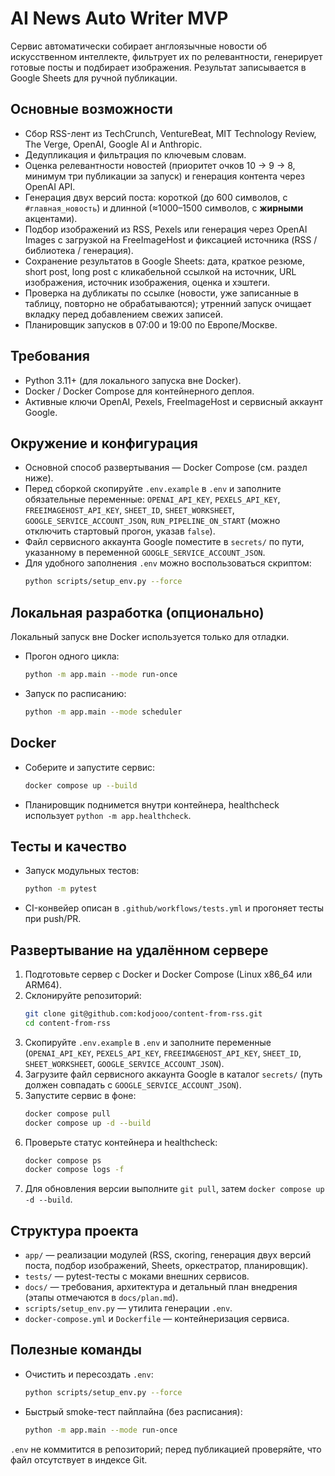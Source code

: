 # AI News Auto Writer MVP

Сервис автоматически собирает англоязычные новости об искусственном интеллекте, фильтрует их по релевантности, генерирует готовые посты и подбирает изображения. Результат записывается в Google Sheets для ручной публикации.

## Основные возможности
- Сбор RSS-лент из TechCrunch, VentureBeat, MIT Technology Review, The Verge, OpenAI, Google AI и Anthropic.
- Дедупликация и фильтрация по ключевым словам.
- Оценка релевантности новостей (приоритет очков 10 → 9 → 8, минимум три публикации за запуск) и генерация контента через OpenAI API.
- Генерация двух версий поста: короткой (до 600 символов, с `#главная_новость`) и длинной (≈1000–1500 символов, с **жирными** акцентами).
- Подбор изображений из RSS, Pexels или генерация через OpenAI Images с загрузкой на FreeImageHost и фиксацией источника (RSS / библиотека / генерация).
- Сохранение результатов в Google Sheets: дата, краткое резюме, short post, long post с кликабельной ссылкой на источник, URL изображения, источник изображения, оценка и хэштеги.
- Проверка на дубликаты по ссылке (новости, уже записанные в таблицу, повторно не обрабатываются); утренний запуск очищает вкладку перед добавлением свежих записей.
- Планировщик запусков в 07:00 и 19:00 по Европе/Москве.

## Требования
- Python 3.11+ (для локального запуска вне Docker).
- Docker / Docker Compose для контейнерного деплоя.
- Активные ключи OpenAI, Pexels, FreeImageHost и сервисный аккаунт Google.

## Окружение и конфигурация
- Основной способ развертывания — Docker Compose (см. раздел ниже).
- Перед сборкой скопируйте `.env.example` в `.env` и заполните обязательные переменные: `OPENAI_API_KEY`, `PEXELS_API_KEY`, `FREEIMAGEHOST_API_KEY`, `SHEET_ID`, `SHEET_WORKSHEET`, `GOOGLE_SERVICE_ACCOUNT_JSON`, `RUN_PIPELINE_ON_START` (можно отключить стартовый прогон, указав `false`).
- Файл сервисного аккаунта Google поместите в `secrets/` по пути, указанному в переменной `GOOGLE_SERVICE_ACCOUNT_JSON`.
- Для удобного заполнения `.env` можно воспользоваться скриптом:
  ```bash
  python scripts/setup_env.py --force
  ```

## Локальная разработка (опционально)
Локальный запуск вне Docker используется только для отладки.
- Прогон одного цикла:
  ```bash
  python -m app.main --mode run-once
  ```
- Запуск по расписанию:
  ```bash
  python -m app.main --mode scheduler
  ```

## Docker
- Соберите и запустите сервис:
  ```bash
  docker compose up --build
  ```
- Планировщик поднимется внутри контейнера, healthcheck использует `python -m app.healthcheck`.

## Тесты и качество
- Запуск модульных тестов:
  ```bash
  python -m pytest
  ```
- CI-конвейер описан в `.github/workflows/tests.yml` и прогоняет тесты при push/PR.

## Развертывание на удалённом сервере
1. Подготовьте сервер с Docker и Docker Compose (Linux x86_64 или ARM64).
2. Склонируйте репозиторий:
   ```bash
   git clone git@github.com:kodjooo/content-from-rss.git
   cd content-from-rss
   ```
3. Скопируйте `.env.example` в `.env` и заполните переменные (`OPENAI_API_KEY`, `PEXELS_API_KEY`, `FREEIMAGEHOST_API_KEY`, `SHEET_ID`, `SHEET_WORKSHEET`, `GOOGLE_SERVICE_ACCOUNT_JSON`).
4. Загрузите файл сервисного аккаунта Google в каталог `secrets/` (путь должен совпадать с `GOOGLE_SERVICE_ACCOUNT_JSON`).
5. Запустите сервис в фоне:
   ```bash
   docker compose pull
   docker compose up -d --build
   ```
6. Проверьте статус контейнера и healthcheck:
   ```bash
   docker compose ps
   docker compose logs -f
   ```
7. Для обновления версии выполните `git pull`, затем `docker compose up -d --build`.

## Структура проекта
- `app/` — реализации модулей (RSS, скoring, генерация двух версий поста, подбор изображений, Sheets, оркестратор, планировщик).
- `tests/` — pytest-тесты с моками внешних сервисов.
- `docs/` — требования, архитектура и детальный план внедрения (этапы отмечаются в `docs/plan.md`).
- `scripts/setup_env.py` — утилита генерации `.env`.
- `docker-compose.yml` и `Dockerfile` — контейнеризация сервиса.

## Полезные команды
- Очистить и пересоздать `.env`:
  ```bash
  python scripts/setup_env.py --force
  ```
- Быстрый smoke-тест пайплайна (без расписания):
  ```bash
  python -m app.main --mode run-once
  ```

`.env` не коммитится в репозиторий; перед публикацией проверяйте, что файл отсутствует в индексе Git.
